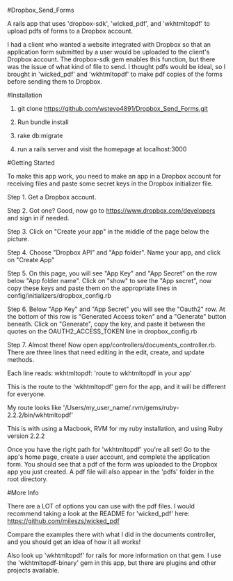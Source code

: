 #Dropbox_Send_Forms

A rails app that uses 'dropbox-sdk', 'wicked_pdf', and 'wkhtmltopdf' to upload pdfs of forms to a Dropbox
account.

I had a client who wanted a website integrated with Dropbox so that an application form submitted by a user
would be uploaded to the client's Dropbox account. The dropbox-sdk gem enables this function, but there
was the issue of what kind of file to send. I thought pdfs would be ideal, so I brought in 'wicked_pdf' and
'wkhtmltopdf' to make pdf copies of the forms before sending them to Dropbox.

#Installation

1. git clone https://github.com/wstevo4891/Dropbox_Send_Forms.git

2. Run bundle install

3. rake db:migrate

4. run a rails server and visit the homepage at localhost:3000

#Getting Started

To make this app work, you need to make an app in a Dropbox account for receiving files and paste
some secret keys in the Dropbox initializer file.

Step 1. Get a Dropbox account.

Step 2. Got one? Good, now go to https://www.dropbox.com/developers and sign in if needed.

Step 3. Click on "Create your app" in the middle of the page below the picture.

Step 4. Choose "Dropbox API" and "App folder". Name your app, and click on "Create App"

Step 5. On this page, you will see "App Key" and "App Secret" on the row below "App folder name". 
Click on "show" to see the "App secret", now copy these keys and paste them on the appropriate lines
in config/initializers/dropbox_config.rb

Step 6. Below "App Key" and "App Secret" you will see the "Oauth2" row. At the bottom of this row is
"Generated Access token" and a "Generate" button beneath. Click on "Generate", copy the key, and
paste it between the quotes on the OAUTH2_ACCESS_TOKEN line in dropbox_config.rb

Step 7. Almost there! Now open app/controllers/documents_controller.rb. There are three lines that
need editing in the edit, create, and update methods. 

Each line reads: wkhtmltopdf: 'route to wkhtmltopdf in your app'

This is the route to the 'wkhtmltopdf' gem for the app, and it will be different for everyone.

My route looks like '/Users/my_user_name/.rvm/gems/ruby-2.2.2/bin/wkhtmltopdf'

This is with using a Macbook, RVM for my ruby installation, and using Ruby version 2.2.2

Once you have the right path for 'wkhtmltopdf' you're all set! Go to the app's home page, 
create a user account, and complete the application form. You should see that a pdf of the form
was uploaded to the Dropbox app you just created. A pdf file will also appear in the 'pdfs' folder
in the root directory.

#More Info

There are a LOT of options you can use with the pdf files. I would recommend taking a look at the
README for 'wicked_pdf' here: https://github.com/mileszs/wicked_pdf

Compare the examples there with what I did in the documents controller, and you should get an idea of
how it all works!

Also look up 'wkhtmltopdf' for rails for more information on that gem. I use the 'wkhtmltopdf-binary' gem
in this app, but there are plugins and other projects available.

